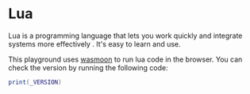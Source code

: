 # Lua

Lua is a programming language that lets you work quickly and integrate systems more effectively . It's easy to learn and use.

This playground uses [wasmoon](https://github.com/ceifa/wasmoon) to run lua code in the browser. You can check the version by running the following code:

```lua
print(_VERSION)
```
